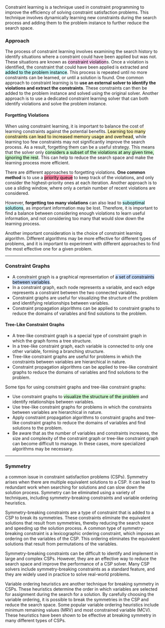 
Constraint learning is a technique used in constraint programming to improve the efficiency of solving constraint satisfaction problems. This technique involves dynamically learning new constraints during the search process and adding them to the problem instance to further reduce the search space.

### Approach

The process of constraint learning involves examining the search history to identify situations where a constraint could have been applied but was not. These situations are known as <mark style="background: #FFB8EBA6;">constraint violation</mark>s. Once a violation is identified, the constraint that could have been applied is extracted and <mark style="background: #ABF7F7A6;">added to the problem instance</mark>. This process is repeated until no more constraints can be learned, or until a solution is found. One common approach to constraint learning is to **use an external solver to identify the violations and extract the constraints**. These constraints can then be added to the problem instance and solved using the original solver. Another approach is to use a dedicated constraint learning solver that can both identify violations and solve the problem instance.

#### Forgetting Violations

When using constraint learning, it is important to balance the cost of learning constraints against the potential benefits.<mark style="background: #FFF3A3A6;"> Learning too many constraints can lead to increased memory usage and overhead</mark>, while learning too few constraints may not significantly improve the search process. As a result, forgetting them can be a useful strategy. This means that the solver only <mark style="background: #BBFABBA6;">considers a subset of the violations at any given time, ignoring the rest</mark>. This can help to reduce the search space and make the learning process more efficient.

There are different approaches to forgetting violations. **One common method** is to use a <mark style="background: #FF5582A6;">priority queue</mark> to keep track of the violations, and only consider the highest-priority ones at each iteration. Another approach is to use a sliding window, where only a certain number of recent violations are considered.

However, **forgetting too many violations** can also lead to <mark style="background: #ABF7F7A6;">suboptimal solutions</mark>, as important information may be lost. Therefore, it is important to find a balance between considering enough violations to learn useful information, and not considering too many that would slow down the learning process.

Another important consideration is the choice of constraint learning algorithm. Different algorithms may be more effective for different types of problems, and it is important to experiment with different approaches to find the most effective one for a given problem.

---

### Constraint Graphs

-   A constraint graph is a graphical representation of <mark style="background: #ADCCFFA6;">a set of constraints between variables</mark>.
-   In a constraint graph, each node represents a variable, and each edge represents a constraint between the two connected variables.
-   Constraint graphs are useful for visualizing the structure of the problem and identifying relationships between variables.
-   Constraint propagation algorithms can be applied to constraint graphs to reduce the domains of variables and find solutions to the problem.

#### Tree-Like Constraint Graphs

-   A tree-like constraint graph is a special type of constraint graph in which the graph forms a tree structure.
-   In a tree-like constraint graph, each variable is connected to only one other variable, forming a branching structure.
-   Tree-like constraint graphs are useful for problems in which the constraints between variables are hierarchical in nature.
-   Constraint propagation algorithms can be applied to tree-like constraint graphs to reduce the domains of variables and find solutions to the problem.

Some tips for using constraint graphs and tree-like constraint graphs:

-   Use constraint graphs to <mark style="background: #BBFABBA6;">visualize the structure of the problem</mark> and identify relationships between variables.
-   Use tree-like constraint graphs for problems in which the constraints between variables are hierarchical in nature.
-   Apply constraint propagation algorithms to constraint graphs and tree-like constraint graphs to reduce the domains of variables and find solutions to the problem.
-   Be aware that as the number of variables and constraints increases, the size and complexity of the constraint graph or tree-like constraint graph can become difficult to manage. In these cases, more specialized algorithms may be necessary.

---

### Symmetry

a common issue in constraint satisfaction problems (CSPs). Symmetry arises when there are multiple equivalent solutions to a CSP. It can lead to redundant work when searching for solutions and can slow down the solution process. Symmetry can be eliminated using a variety of techniques, including symmetry-breaking constraints and variable ordering heuristics.

Symmetry-breaking constraints are a type of constraint that is added to a CSP to break its symmetries. These constraints eliminate the equivalent solutions that result from symmetries, thereby reducing the search space and speeding up the solution process. A common type of symmetry-breaking constraint is a lexicographic ordering constraint, which imposes an ordering on the variables of the CSP. This ordering eliminates the equivalent solutions that result from permutations of the variables.

Symmetry-breaking constraints can be difficult to identify and implement in large and complex CSPs. However, they are an effective way to reduce the search space and improve the performance of a CSP solver. Many CSP solvers include symmetry-breaking constraints as a standard feature, and they are widely used in practice to solve real-world problems.

Variable ordering heuristics are another technique for breaking symmetry in CSPs. These heuristics determine the order in which variables are selected for assignment during the search for a solution. By carefully choosing the variable ordering, it is possible to break the symmetries in the CSP and reduce the search space. Some popular variable ordering heuristics include minimum remaining values (MRV) and most constrained variable (MCV). These heuristics have been shown to be effective at breaking symmetry in many different types of CSPs.
